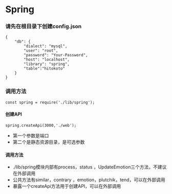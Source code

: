 # Spring

### 请先在根目录下创建config.json
```
{
    "db": {
        "dialect": "mysql",
        "user": "root",
        "password": "Your-Password",
        "host": "localhost",
        "library": "spring",
        "table":"hitokoto"
    }
}
```

### 调用方法

```
const spring = require('./lib/spring');
```
#### 创建API
```
spring.createApi(3000,'./web');
```
+ 第一个参数是端口
+ 第二个是静态资源目录，是可选参数

#### 调用方法

+ ./lib/spring模块内部有process，status ，UpdateEmotion三个方法，不建议在外部调用
+ 公共方法有similar，contrary ，emotion，plutchik，tend，可以在外部调用
+ 暴露一个createApi方法用于创建API，可以在外部调用
